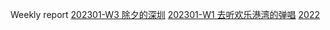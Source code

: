 Weekly report
[202301-W3 除夕的深圳](/weekly/202301W3.html)
[202301-W1 去听欢乐港湾的弹唱](/weekly/202301W1.html)
[2022](/weekly/2022/index.html)